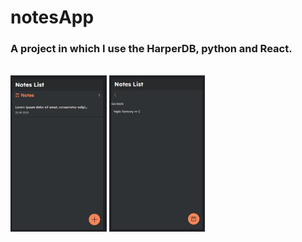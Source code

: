 # notesApp
<h3>
A project in which I use the HarperDB, python and React. </h3><br>
<div>
  <img src="demo/demo1.jpg" alt="notesApp" height="250px">
  <img src="demo/demo2.jpg" alt="notesApp" height="250px">
</div>
